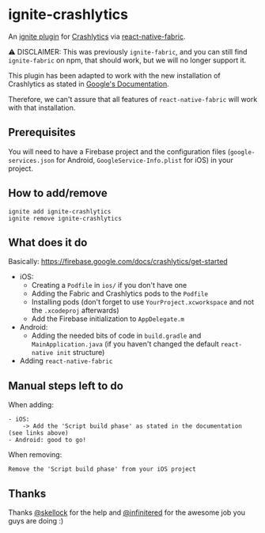 # ignite-crashlytics

An [ignite plugin](https://github.com/infinitered/ignite) for [Crashlytics](https://firebase.google.com/docs/crashlytics/) via [react-native-fabric](https://github.com/corymsmith/react-native-fabric).

⚠️ DISCLAIMER: This was previously `ignite-fabric`, and you can still find `ignite-fabric` on npm, that should work, but we will no longer support it.

This plugin has been adapted to work with the new installation of Crashlytics as stated in [Google's Documentation](https://firebase.google.com/docs/crashlytics/get-started).

Therefore, we can't assure that all features of `react-native-fabric` will work with that installation.

## Prerequisites

You will need to have a Firebase project and the configuration files (`google-services.json` for Android, `GoogleService-Info.plist` for iOS) in your project.

## How to add/remove

```
ignite add ignite-crashlytics
ignite remove ignite-crashlytics
```

## What does it do

Basically: https://firebase.google.com/docs/crashlytics/get-started

* iOS:
    * Creating a `Podfile` in `ios/` if you don't have one
    * Adding the  Fabric and Crashlytics pods to the `Podfile`
    * Installing pods (don't forget to use `YourProject.xcworkspace` and not the `.xcodeproj` afterwards)
    * Add the Firebase initialization to `AppDelegate.m`
* Android:
    * Adding the needed bits of code in `build.gradle` and `MainApplication.java` (if you haven't changed the default `react-native init` structure)
* Adding `react-native-fabric`

## Manual steps left to do

When adding:

```
- iOS:
    -> Add the 'Script build phase' as stated in the documentation (see links above)
- Android: good to go!
```

When removing:
```
Remove the 'Script build phase' from your iOS project
```

## Thanks 

Thanks [@skellock](https://github.com/skellock) for the help and [@infinitered](https://github.com/infinitered/) for the awesome job you guys are doing :)
